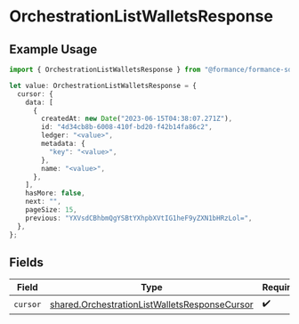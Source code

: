 # OrchestrationListWalletsResponse

## Example Usage

```typescript
import { OrchestrationListWalletsResponse } from "@formance/formance-sdk/sdk/models/shared";

let value: OrchestrationListWalletsResponse = {
  cursor: {
    data: [
      {
        createdAt: new Date("2023-06-15T04:38:07.271Z"),
        id: "4d34cb8b-6008-410f-bd20-f42b14fa86c2",
        ledger: "<value>",
        metadata: {
          "key": "<value>",
        },
        name: "<value>",
      },
    ],
    hasMore: false,
    next: "",
    pageSize: 15,
    previous: "YXVsdCBhbmQgYSBtYXhpbXVtIG1heF9yZXN1bHRzLol=",
  },
};
```

## Fields

| Field                                                                                                                 | Type                                                                                                                  | Required                                                                                                              | Description                                                                                                           |
| --------------------------------------------------------------------------------------------------------------------- | --------------------------------------------------------------------------------------------------------------------- | --------------------------------------------------------------------------------------------------------------------- | --------------------------------------------------------------------------------------------------------------------- |
| `cursor`                                                                                                              | [shared.OrchestrationListWalletsResponseCursor](../../../sdk/models/shared/orchestrationlistwalletsresponsecursor.md) | :heavy_check_mark:                                                                                                    | N/A                                                                                                                   |